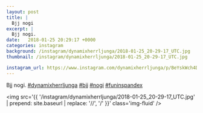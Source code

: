 ```yaml
---
layout: post
title: |
  Bjj nogi
excerpt: |
  Bjj nogi.    
date:   2018-01-25 20:29:17 +0000
categories: instagram
background: /instagram/dynamixherrljunga/2018-01-25_20-29-17_UTC.jpg
thumbnail: /instagram/dynamixherrljunga/2018-01-25_20-29-17_UTC.jpg

instagram_url: https://www.instagram.com/dynamixherrljunga/p/BeYskWch4Di
---
```

Bjj nogi. [#dynamixherrljunga](https://www.instagram.com/explore/tags/dynamixherrljunga/) [#bjj](https://www.instagram.com/explore/tags/bjj/) [#nogi](https://www.instagram.com/explore/tags/nogi/) [#funinspandex](https://www.instagram.com/explore/tags/funinspandex/)



<img src='{{ '/instagram/dynamixherrljunga/2018-01-25_20-29-17_UTC.jpg' | prepend: site.baseurl | replace: '//', '/' }}' class='img-fluid' />
